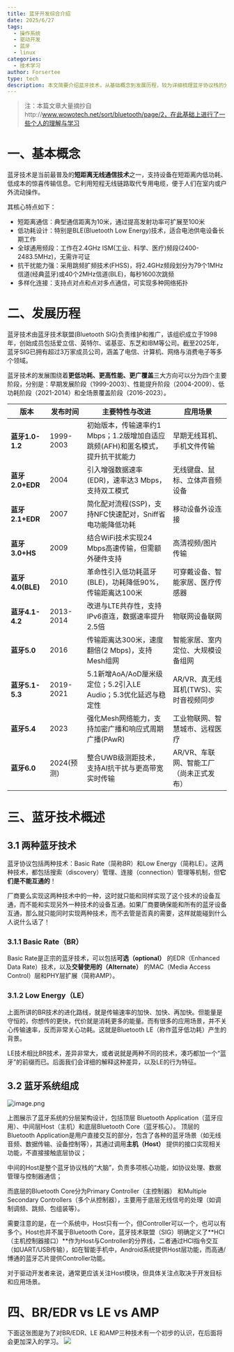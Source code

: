 ```yaml
---
title: 蓝牙开发综合介绍
date: 2025/6/27
tags:
  - 操作系统
  - 驱动开发
  - 蓝牙
  - linux
categories:
  - 技术学习
author: Forsertee
type: tech
description: 本文简要介绍蓝牙技术，从基础概念到发展历程，较为详细梳理蓝牙协议栈的分层设计（应用层、Host主机层、Controller控制层），重点分析HCI接口的核心作用及开发关注点。通过版本迭代时间线（1.0至6.0）和典型应用场景对比，揭示蓝牙"更低功耗、更高性能、更广覆盖"的技术演进路径。针对开发者，特别指出驱动开发需聚焦Host模块（GATT/L2CAP协议）与Controller硬件适配的实践要点，为Linux/嵌入式系统下的蓝牙开发提供技术框架参考。
---
```


> 注：本篇文章大量摘抄自http://www.wowotech.net/sort/bluetooth/page/2，在此基础上进行了一些个人的理解与学习
# 一、基本概念
蓝牙技术是当前最普及的**短距离无线通信技术**之一，支持设备在短距离内低功耗、低成本的惊喜传输信息。它利用短程无线链路取代专用电缆，便于人们在室内或户外流动操作。

其核心特点如下：
* 短距离通信：典型通信距离为10米，通过提高发射功率可扩展至100米
* 低功耗设计：特别是BLE(Bluetooth Low Energy)技术，适合电池供电设备长期工作
* 全球通用频段：工作在2.4GHz ISM(工业、科学、医疗)频段(2400-2483.5MHz)，无需许可证
* 抗干扰能力强：采用跳频扩频技术(FHSS)，将2.4GHz频段划分为79个1MHz信道(经典蓝牙)或40个2MHz信道(BLE)，每秒1600次跳频
* 多样化连接：支持点对点和点对多点通信，可实现多种网络拓扑
# 二、发展历程
蓝牙技术由蓝牙技术联盟(Bluetooth SIG)负责维护和推广，该组织成立于1998年，创始成员包括爱立信、英特尔、诺基亚、东芝和IBM等公司。截至2025年，蓝牙SIG已拥有超过3万家成员公司，涵盖了电信、计算机、网络与消费电子等多个领域。

蓝牙技术的发展围绕着**更低功耗、更高性能、更广覆盖**三大方向可以分为四个主要阶段，分别是：早期发展阶段（1999-2003）、性能提升阶段（2004-2009）、低功耗阶段（2021-2014）和全场景覆盖阶段（2016-2023）。

| **版本**​           | ​**发布时间**​ | ​**主要特性与改进**​                                  | ​**应用场景**​               |
| ----------------- | ---------- | ---------------------------------------------- | ------------------------ |
| ​**蓝牙1.0-1.2**​   | 1999-2003  | 初始版本，传输速率约1 Mbps；1.2版增加自适应跳频(AFH)和匿名模式，提升抗干扰能力 | 早期无线耳机、手机文件传输            |
| ​**蓝牙2.0+EDR**​   | 2004       | 引入增强数据速率(EDR)，速率达3 Mbps，支持双工模式                 | 无线键盘、鼠标、立体声音频设备          |
| ​**蓝牙2.1+EDR**​   | 2007       | 简化配对流程(SSP)，支持NFC快速配对，Sniff省电功能降低功耗            | 移动设备外设连接                 |
| ​**蓝牙3.0+HS**​    | 2009       | 结合WiFi技术实现24 Mbps高速传输，但需额外硬件支持                 | 高清视频/图片传输                |
| ​**蓝牙4.0(BLE)​**​ | 2010       | 革命性引入低功耗蓝牙(BLE)，功耗降低90%，传输距离达100米              | 可穿戴设备、智能家居、医疗传感器         |
| ​**蓝牙4.1-4.2**​   | 2013-2014  | 改进与LTE共存性，支持IPv6直连，数据速率提升2.5倍                  | 物联网设备联网                  |
| ​**蓝牙5.0**​       | 2016       | 传输距离达300米，速度翻倍(2 Mbps)，支持Mesh组网                | 智能家居、室内定位、大规模设备组网        |
| ​**蓝牙5.1-5.3**​   | 2019-2021  | 5.1新增AoA/AoD厘米级定位；5.2引入LE Audio；5.3优化延迟与稳定性    | AR/VR、真无线耳机(TWS)、实时音视频同步 |
| ​**蓝牙5.4**​       | 2023       | 强化Mesh网络能力，支持加密广播和响应式周期广播(PAwR)                | 工业物联网、智慧城市、远程医疗          |
| ​**蓝牙6.0**​       | 2024(预测)   | 整合UWB级测距技术，支持AI抗干扰与更高带宽实时传输                    | AR/VR、车联网、智能工厂（尚未正式发布）   |

# 三、蓝牙技术概述

## 3.1 两种蓝牙技术

蓝牙协议包括两种技术：Basic Rate（简称BR）和Low Energy（简称LE）。这两种技术，都包括搜索（discovery）管理、连接（connection）管理等机制，但**它们是不能互通的**！

厂商要么实现这两种技术中的一种，这时就只能和同样实现了这个技术的设备互通，而不能和实现另外一种技术的设备互通。如果厂商要确保能和所有的蓝牙设备互通，那么就只能同时实现两种技术，而不去管是否真的需要，这样就能碰到什么人说什么话了！
### 3.1.1 Basic Rate（BR）

Basic Rate是正宗的蓝牙技术，可以包括**可选（optional）** 的EDR（Enhanced Data Rate）技术，以及**交替使用的（Alternate）** 的MAC（Media Access Control）层和PHY层扩展（简称AMP）。

### 3.1.2 Low Energy（LE）

上面所讲的BR技术的进化路线，就是传输速率的加快、加快、再加快。但能量是守恒的，你想传的更快，代价就是消耗更多的能量。而有很多的应用场景，并不关心传输速率，反而非常关心功耗。这就是Bluetooth LE（称作蓝牙低功耗）产生的背景。

LE技术相比BR技术，差异非常大，或者说就是两种不同的技术，凑巧都加一个“蓝牙”的前缀而已。后面我们会详细的解释这种差异，以及LE的行为特征。

## 3.2 蓝牙系统组成

![image.png](https://blog-image-0407-1313931661.cos.ap-nanjing.myqcloud.com/20250628150621086.png?imageSlim)

上图展示了蓝牙系统的分层架构设计，包括顶层 Bluetooth Application（蓝牙应用）、中间层Host（主机）和底层Bluetooth Core（蓝牙核心）。
顶层的Bluetooth Application是用户直接交互的部分，包含了各种的蓝牙场景（如无线音频、数据传输、设备控制等），其通过调用**主机（Host）** 提供的接口实现相关功能，不直接接触底层协议；

中间的Host是整个蓝牙协议栈的“大脑”，负责多项核心功能，如协议处理、数据管理与控制器通信；

而底层的Bluetooth Core分为Primary Controller（主控制器） 和Multiple Secondary Controllers（多个从控制器），主要用于底层无线信号的处理（如调制调频、跳频、包组装等）。

需要注意的是，在一个系统中，Host只有一个，但Controller可以一个，也可以有多个。Host也并不属于Bluetooth Core，蓝牙技术联盟（SIG）明确定义了**HCI（主机控制器接口）​**作为Host与Controller的分界线，二者通过HCI指令交互（如UART/USB传输），如在智能手机中，Android系统提供Host层功能，而高通/博通的蓝牙芯片提供Controller功能。

对于驱动开发者来说，通常更应该关注Host模块，但具体关注点取决于开发目标和应用场景。

# 四、BR/EDR vs LE vs AMP

下面这张图是为了对BR/EDR、LE 和AMP三种技术有一个初步的认识，在后面将会更加深入的学习。
![](https://www-x-wowotech-x-net.img.addlink.cn/content/uploadfile/201406/eaf01404028766.gif)
